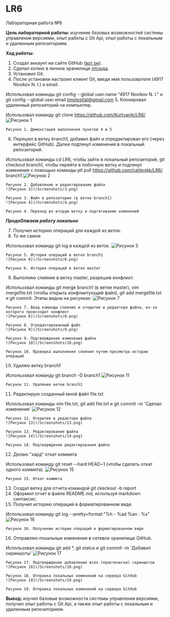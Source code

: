 # LR6
Лабораторная работа №6

**Цель лабораторной работы:** изучение базовых возможностей системы
управления версиями, опыт работы с Git Api, опыт работы с локальным и
удаленным репозиторием. 

**Ход работы:**
1. Создал аккаунт на сайте GitHub ([вот он](https://github.com/caVenikk)).
2. Сделал копию в личное хранилище [отсюда](https://github.com/Kurtyanik/LR6/).
3. Установил Git.
4. После установки настроил клиент Git, введя имя пользователя (4917 Novikov N. I.) и email.

Использовал команды git config --global user.name "4917 Novikov N. I." и git config --global user.email jimolostlal@gmail.com
5. Клонировал удаленный репозиторий на компьютер.

Использовал команду git clone https://github.com/Kurtyanik/LR6/
	![Рисунок 1](/Screenshots/1.png)

	Рисунок 1. Демонстация выполнения пунктов 4 и 5
6. Перешел в ветку branch1, добавил файл и отредактировал его (через интерфейс GitHub). Далее подтянул изменения в локальный репозиторий.

Использовал команды cd LR6, чтобы зайти в локальный репозиторий, git checkout branch1, чтобы перейти в побочную ветку и подтянул изменения с помощью команды pit pull https://github.com/caVenikk/LR6/ branch1
	![Рисунок 2](/Screenshots/2.png)

	Рисунок 2. Добавление и редактирование файла
	![Рисунок 3](/Screenshots/3.png)

	Рисунок 3. Файл в репозитории (в ветке branch1)
	![Рисунок 4](/Screenshots/4.png)

	Рисунок 4. Переход во вторую ветку и подтягивание изменений

***Продо0лжаем работу локально***

7. Получил историю операций для каждой из веток.
8. То же самое

Использовал команду git log в каждой из веток.
	![Рисунок 5](/Screenshots/5.png)

	Рисунок 5. История операций в ветке branch1
	![Рисунок 6](/Screenshots/6.png)

	Рисунок 6. История операций в ветке master
9. Выполняю слияние в ветку master, разрешив конфликт.

Использовал команды git merge branch1 (в ветке master), vim mergefile.txt (чтобы открыть конфликтующий файл), git add mergefile.txt и git commit.
Этапы видны на рисунках:
	![Рисунок 7](/Screenshots/7.png)

	Рисунок 7. Ввод команды слияние и открытие в редакторе файла, из-за которого происходит конфликт
	![Рисунок 8](/Screenshots/8.png)

	Рисунок 8. Отредактированный файл
	![Рисунок 9](/Screenshots/9.png)

	Рисунок 9. Подтверждение изменения файла
	![Рисунок 10](/Screenshots/10.png)

	Рисунок 10. Проверка выполнения слияния путем просмотра истории операций
10. Удаляю ветку branch1

Использовал команду git branch -D branch1
	![Рисунок 11](/Screenshots/11.png)

	Рисунок 11. Удаление ветки branch1
11. Редактирую созданный мной файл file.txt

Использовал команды vim file.txt, git add file.txt и git commit -m 'Сделал изменения'
	![Рисунок 12](/Screenshots/12.png)

	Рисунок 12. Открытие в редакторе файла
	![Рисунок 13](/Screenshots/13.png)

	Рисунок 13. Редактирование файла
	![Рисунок 14](/Screenshots/14.png)

	Рисунок 14. Подтверждение редактирования файла
12. Делаю "хард" откат коммита

Использовал команду git reset --hard HEAD~1 (чтобы сделать откат одного коммита).
	![Рисунок 15](/Screenshots/15.png)

	Рисунок 15. Откат коммита
13. Создал ветку для отчета командой git ckeckout -b report
14. Оформил отчет в файле README.md, используя markdown синтаксис.
15. Получил историю операций в форматированном виде.

Использовал команду git log --pretty=format:"%h - %ad %an : %s"
	![Рисунок 16](/Screenshots/16.png)

	Рисунок 16. Получение истории операций в форматированном виде
16. Отправляю локальные изменения в сетевое хранилище GitHub.

Использовал команды git add \*, git status и git commit -m 'Добавил скриншоты' 
	![Рисунок 17](/Screenshots/17.png)

	Рисунок 17. Подтверждение добавление всех (практически) скриншотов
	![Рисунок 18](/Screenshots/18.png)

	Рисунок 18. Отправка локальных изменений на сервера GitHub
	![Рисунок 19](/Screenshots/19.png)

	Рисунок 19. Отправка локальных изменений на сервера GitHub

**Вывод:** изучил базовые возможности системы управления версиями, получил опыт работы с Git Api, а также опыт работы с локальным и удаленным репозиторием.
